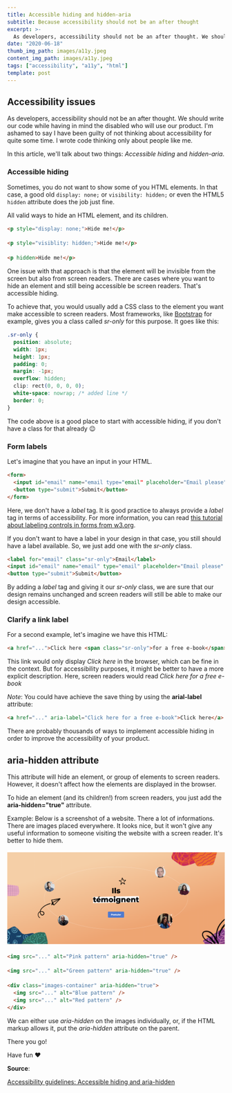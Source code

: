 ```yaml
---
title: Accessible hiding and hidden-aria
subtitle: Because accessibility should not be an after thought
excerpt: >-
  As developers, accessibility should not be an after thought. We should write our code with accessibility in mind from the start. In this article, we'll talk about accessible hiding and the hidden-aria attribute.
date: "2020-06-18"
thumb_img_path: images/a11y.jpeg
content_img_path: images/a11y.jpeg
tags: ["accessibility", "a11y", "html"]
template: post
---
```


## Accessibility issues

As developers, accessibility should not be an after thought. We should write our code while having in mind the disabled who will use our product. I'm ashamed to say I have been guilty of not thinking about accessibility for quite some time. I wrote code thinking only about people like me.

In this article, we'll talk about two things: _Accessible hiding_ and _hidden-aria_.

### Accessible hiding

Sometimes, you do not want to show some of you HTML elements. In that case, a good old `display: none;` or `visibility: hidden;` or even the HTML5 `hidden` attribute does the job just fine.

All valid ways to hide an HTML element, and its children.

```html
<p style="display: none;">Hide me!</p>

<p style="visiblity: hidden;">Hide me!</p>

<p hidden>Hide me!</p>
```

One issue with that approach is that the element will be invisible from the screen but also from screen readers. There are cases where you want to hide an element and still being accessible be screen readers. That's accessible hiding.

To achieve that, you would usually add a CSS class to the element you want make accessible to screen readers. Most frameworks, like [Bootstrap](https://getbootstrap.com/docs/4.0/utilities/screenreaders/) for example, gives you a class called _sr-only_ for this purpose. It goes like this:

```css
.sr-only {
  position: absolute;
  width: 1px;
  height: 1px;
  padding: 0;
  margin: -1px;
  overflow: hidden;
  clip: rect(0, 0, 0, 0);
  white-space: nowrap; /* added line */
  border: 0;
}
```

The code above is a good place to start with accessible hiding, if you don't have a class for that already :wink:

### Form labels

Let's imagine that you have an input in your HTML.

```html
<form>
  <input id="email" name="email type="email" placeholder="Email please" />
  <button type="submit">Submit</button>
</form>
```

Here, we don't have a _label_ tag. It is good practice to always provide a _label_ tag in terms of accessibility. For more information, you can read [this tutorial about labeling controls in forms from w3.org](https://www.w3.org/WAI/tutorials/forms/labels/).

If you don't want to have a label in your design in that case, you still should have a label available. So, we just add one with the _sr-only_ class.

```html
<label for="email" class="sr-only">Email</label>
<input id="email" name="email" type="email" placeholder="Email please" />
<button type="submit">Submit</button>
```

By adding a _label_ tag and giving it our _sr-only_ class, we are sure that our design remains unchanged and screen readers will still be able to make our design accessible.

### Clarify a link label

For a second example, let's imagine we have this HTML:

```html
<a href="...">Click here <span class="sr-only">for a free e-book</span></a>
```

This link would only display _Click here_ in the browser, which can be fine in the context. But for accessibility purposes, it might be better to have a more explicit description. Here, screen readers would read _Click here for a free e-book_

_Note_: You could have achieve the save thing by using the **arial-label** attribute:

```html
<a href="..." aria-label="Click here for a free e-book">Click here</a>
```

There are probably thousands of ways to implement accessible hiding in order to improve the accessibility of your product.

## aria-hidden attribute

This attribute will hide an element, or group of elements to screen readers. However, it doesn't affect how the elements are displayed in the browser.

To hide an element (and its children!) from screen readers, you just add the **aria-hidden="true"** attribute.

Example: Below is a screenshot of a website. There a lot of informations. There are images placed everywhere. It looks nice, but it won't give any useful information to someone visiting the website with a screen reader. It's better to hide them.

![Screenshot of a website with unnecessary images for screen readers](./images/screen-a11y.png)

```html
<img src="..." alt="Pink pattern" aria-hidden="true" />

<img src="..." alt="Green pattern" aria-hidden="true" />

<div class="images-container" aria-hidden="true">
  <img src="..." alt="Blue pattern" />
  <img src="..." alt="Red pattern" />
</div>
```

We can either use _aria-hidden_ on the images individually, or, if the HTML markup allows it, put the _aria-hidden_ attribute on the parent.

There you go!

Have fun :heart:

**Source**:

[Accessibility guidelines: Accessible hiding and aria-hidden](https://a11y-guidelines.orange.com/web_EN/exemples/masquage/index.html)
